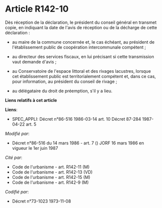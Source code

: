# Article R142-10

Dès réception de la déclaration, le président du conseil général en transmet copie, en indiquant la date de l'avis de
réception ou de la décharge de cette déclaration :

- au maire de la commune concernée et, le cas échéant, au président de l'établissement public de coopération intercommunale
compétent ;

- au directeur des services fiscaux, en lui précisant si cette transmission vaut demande d'avis ;

- au Conservatoire de l'espace littoral et des rivages lacustres, lorsque cet établissement public est territorialement
compétent et, dans ce cas, pour information, au président du conseil de rivage ;

- au délégataire du droit de préemption, s'il y a lieu.

**Liens relatifs à cet article**

**Liens**:

  - SPEC_APPLI: Décret n°86-516 1986-03-14 art. 10 Décret 87-284 1987-04-22 art. 5

_Modifié par_:

  - Décret n°86-516 du 14 mars 1986 - art. 7 () JORF 16 mars 1986 en vigueur le   1er juin 1987

_Cité par_:

  - Code de l'urbanisme - art. R142-11 (M)
  - Code de l'urbanisme - art. R142-13 (VD)
  - Code de l'urbanisme - art. R142-15 (M)
  - Code de l'urbanisme - art. R142-9 (M)

_Codifié par_:

  - Décret n°73-1023 1973-11-08
